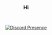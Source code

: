 <div align="center">

### Hi

<br/>

[![Discord Presence](https://lanyard.cnrad.dev/api/701653604280565781)](https://discord.com/users/701653604280565781)

</div>
